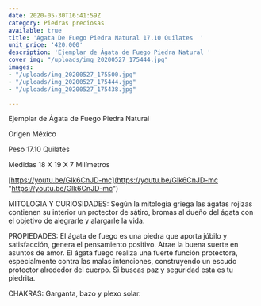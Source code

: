 ```yaml
---
date: 2020-05-30T16:41:59Z
category: Piedras preciosas
available: true
title: 'Agata De Fuego Piedra Natural 17.10 Quilates  '
unit_price: '420.000'
description: 'Ejemplar de Ágata de Fuego Piedra Natural '
cover_img: "/uploads/img_20200527_175444.jpg"
images:
- "/uploads/img_20200527_175500.jpg"
- "/uploads/img_20200527_175444.jpg"
- "/uploads/img_20200527_175438.jpg"

---
```

Ejemplar de Ágata de Fuego Piedra Natural 

Origen México 

Peso 17.10 Quilates 

Medidas 18 X 19 X 7 Milímetros

[https://youtu.be/Glk6CnJD-mc](https://youtu.be/Glk6CnJD-mc "https://youtu.be/Glk6CnJD-mc")

MITOLOGIA Y CURIOSIDADES: Según la mitología griega las ágatas rojizas contienen su interior un protector de sátiro, bromas al dueño del ágata con el objetivo de alegrarle y alargarle la vida.

PROPIEDADES: El ágata de fuego es una piedra que aporta júbilo y satisfacción, genera el pensamiento positivo. Atrae la buena suerte en asuntos de amor. El ágata fuego realiza una fuerte función protectora, especialmente contra las malas intenciones, construyendo un escudo protector alrededor del cuerpo. Si buscas paz y seguridad esta es tu piedrita.

CHAKRAS: Garganta, bazo y plexo solar.